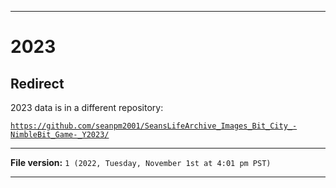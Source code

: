 
***

# 2023

## Redirect

2023 data is in a different repository:

[`https://github.com/seanpm2001/SeansLifeArchive_Images_Bit_City_-NimbleBit_Game-_Y2023/`](https://github.com/seanpm2001/SeansLifeArchive_Images_Bit_City_-NimbleBit_Game-_Y2023/)

***

**File version:** `1 (2022, Tuesday, November 1st at 4:01 pm PST)`

***
